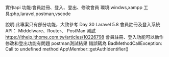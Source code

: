 實作api
功能:會員註冊、登入、登出、修改會員
環境:windws,xampp
工具:php,laravel,postman,vscode

說明:此專案只有部分功能，大致參考
Day 30 Laravel 5.8 會員註冊及登入系統API： Middelware、Router、 PostMan 測試
https://ithelp.ithome.com.tw/articles/10226798
會員註冊、登入功能可以動作
修改和登出功能有問題
postman測試結果 錯誤碼為
BadMethodCallException: Call to undefined method App\Member::getAuthIdentifier()

